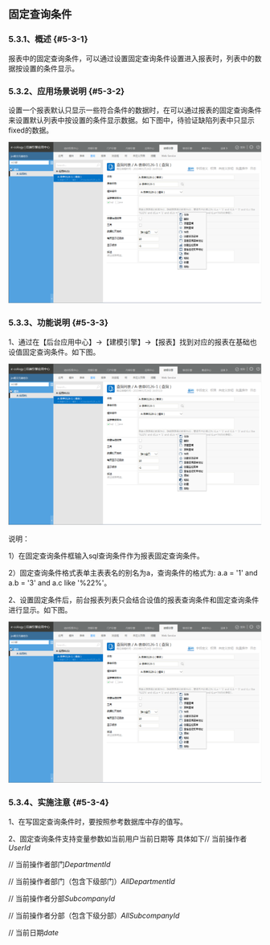 ## 固定查询条件

### ****5.3.1、概述**** {#5-3-1}

报表中的固定查询条件，可以通过设置固定查询条件设置进入报表时，列表中的数据按设置的条件显示。

### ****5.3.2、应用场景说明**** {#5-3-2}

设置一个报表默认只显示一些符合条件的数据时，在可以通过报表的固定查询条件来设置默认列表中按设置的条件显示数据。如下图中，待验证缺陷列表中只显示fixed的数据。

![E:\重要文件备份\ecology正式系统知识树图片(余海群提供)\20042\images\6071](../assets/ezhong_yao_wen_jian_bei_4efd5c_ecology_zheng_shi_xi_tong_zhi_shi_shu_tu_724728_yu_hai_qun_ti_4f9b295c_2.png)

### ****5.3.3、功能说明**** {#5-3-3}

1、通过在【后台应用中心】→【建模引擎】→【报表】找到对应的报表在基础也设值固定查询条件。如下图。

![E:\重要文件备份\ecology正式系统知识树图片(余海群提供)\20042\images\6073](../assets/ezhong_yao_wen_jian_bei_4efd5c_ecology_zheng_shi_xi_tong_zhi_shi_shu_tu_724728_yu_hai_qun_ti_4f9b295c_2.png)

说明：

1）在固定查询条件框输入sql查询条件作为报表固定查询条件。

2）固定查询条件格式表单主表表名的别名为a，查询条件的格式为: a.a = &#039;1&#039; and a.b = &#039;3&#039; and a.c like &#039;%22%&#039;。

2、设置固定条件后，前台报表列表只会结合设值的报表查询条件和固定查询条件进行显示。如下图。

![E:\重要文件备份\ecology正式系统知识树图片(余海群提供)\20042\images\6074](../assets/ezhong_yao_wen_jian_bei_4efd5c_ecology_zheng_shi_xi_tong_zhi_shi_shu_tu_724728_yu_hai_qun_ti_4f9b295c_2.png)

### ****5.3.4、实施注意**** {#5-3-4}

1、在写固定查询条件时，要按照参考数据库中存的值写。

2、固定查询条件支持变量参数如当前用户当前日期等 具体如下//  当前操作者 $UserId$

//  当前操作者部门$DepartmentId$

//  当前操作者部门（包含下级部门）$AllDepartmentId$

//  当前操作者分部$SubcompanyId$

//  当前操作者分部（包含下级分部）$AllSubcompanyId$

//  当前日期$date$